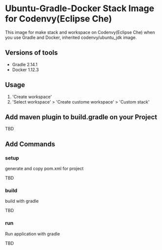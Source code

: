 # Ubuntu-Gradle-Docker Stack Image for Codenvy(Eclipse Che)

This image for make stack and workspace on Codenvy(Eclipse Che) when you use Gradle and Docker, inherited codenvy/ubuntu_jdk image. 

## Versions of tools

* Gradle 2.14.1
* Docker 1.12.3

## Usage

1. 'Create workspace'
1. 'Select workspace' > 'Create custome workspace' > 'Custom stack'

## Add maven plugin to build.gradle on your Project

TBD

## Add Commands

### setup

generate and copy pom.xml for project

TBD

### build

build with gradle

TBD

### run

Run application with gradle

TBD
